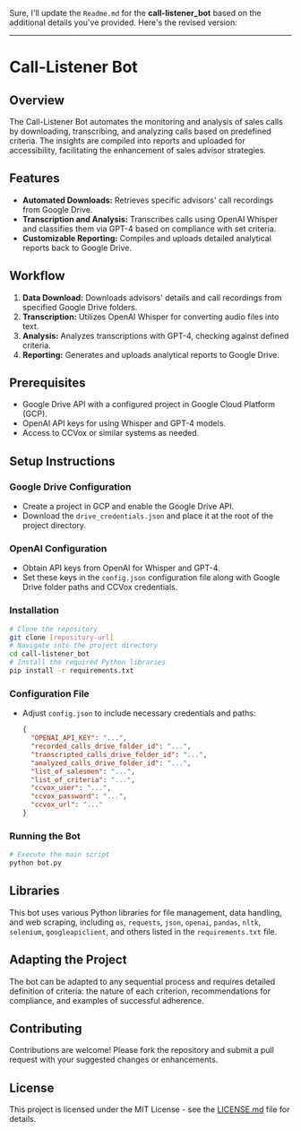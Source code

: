 Sure, I'll update the `Readme.md` for the **call-listener_bot** based on the additional details you've provided. Here's the revised version:

---

# Call-Listener Bot

## Overview
The Call-Listener Bot automates the monitoring and analysis of sales calls by downloading, transcribing, and analyzing calls based on predefined criteria. The insights are compiled into reports and uploaded for accessibility, facilitating the enhancement of sales advisor strategies.

## Features
- **Automated Downloads:** Retrieves specific advisors' call recordings from Google Drive.
- **Transcription and Analysis:** Transcribes calls using OpenAI Whisper and classifies them via GPT-4 based on compliance with set criteria.
- **Customizable Reporting:** Compiles and uploads detailed analytical reports back to Google Drive.

## Workflow
1. **Data Download:** Downloads advisors' details and call recordings from specified Google Drive folders.
2. **Transcription:** Utilizes OpenAI Whisper for converting audio files into text.
3. **Analysis:** Analyzes transcriptions with GPT-4, checking against defined criteria.
4. **Reporting:** Generates and uploads analytical reports to Google Drive.

## Prerequisites
- Google Drive API with a configured project in Google Cloud Platform (GCP).
- OpenAI API keys for using Whisper and GPT-4 models.
- Access to CCVox or similar systems as needed.

## Setup Instructions
### Google Drive Configuration
- Create a project in GCP and enable the Google Drive API.
- Download the `drive_credentials.json` and place it at the root of the project directory.

### OpenAI Configuration
- Obtain API keys from OpenAI for Whisper and GPT-4.
- Set these keys in the `config.json` configuration file along with Google Drive folder paths and CCVox credentials.

### Installation
```bash
# Clone the repository
git clone [repository-url]
# Navigate into the project directory
cd call-listener_bot
# Install the required Python libraries
pip install -r requirements.txt
```

### Configuration File
- Adjust `config.json` to include necessary credentials and paths:
  ```json
  {
    "OPENAI_API_KEY": "...",
    "recorded_calls_drive_folder_id": "...",
    "transcripted_calls_drive_folder_id": "...",
    "analyzed_calls_drive_folder_id": "...",
    "list_of_salesmen": "...",
	"list_of_criteria": "...",
    "ccvox_user": "...",
    "ccvox_password": "...",
	"ccvox_url": "..."
  }

  ```

### Running the Bot
```bash
# Execute the main script
python bot.py
```

## Libraries
This bot uses various Python libraries for file management, data handling, and web scraping, including `os`, `requests`, `json`, `openai`, `pandas`, `nltk`, `selenium`, `googleapiclient`, and others listed in the `requirements.txt` file.

## Adapting the Project
The bot can be adapted to any sequential process and requires detailed definition of criteria: the nature of each criterion, recommendations for compliance, and examples of successful adherence.

## Contributing
Contributions are welcome! Please fork the repository and submit a pull request with your suggested changes or enhancements.

## License
This project is licensed under the MIT License - see the [LICENSE.md](LICENSE.md) file for details.
